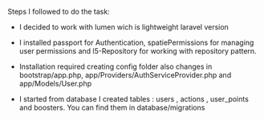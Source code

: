 Steps I followed to do the task:

- I decided to work with lumen wich is lightweight laravel version
- I installed passport for Authentication, spatiePermissions for managing user permissions
and l5-Repository for working with repository pattern.
- Installation required creating config folder also changes in bootstrap/app.php, 
app/Providers/AuthServiceProvider.php and app/Models/User.php

- I started from database I created tables : users , actions , user_points
and boosters. You can find them in database/migrations